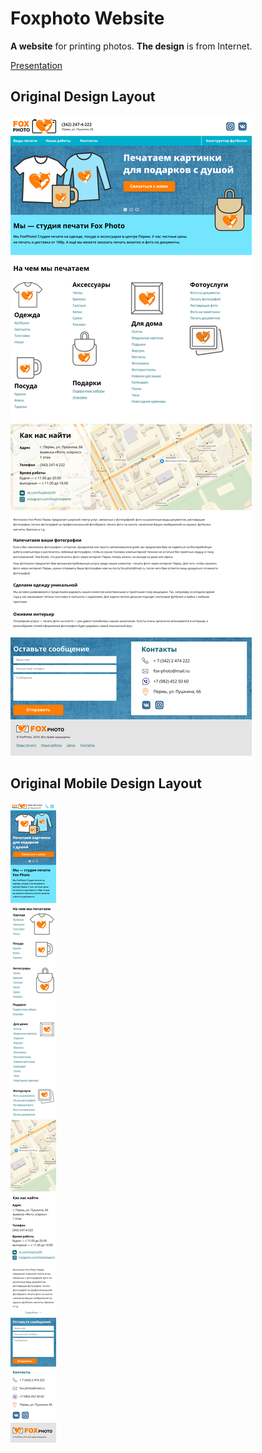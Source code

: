 # Foxphoto Website

**A website** for printing photos. **The design** is from Internet.

[Presentation](https://alexey96may.github.io/Foxphoto-website/build/)

## Original Design Layout

![Alt-Original Design Layout](/design.webp)

## Original Mobile Design Layout

![Alt-Original mobile Design Layout](/design-mob.webp)
